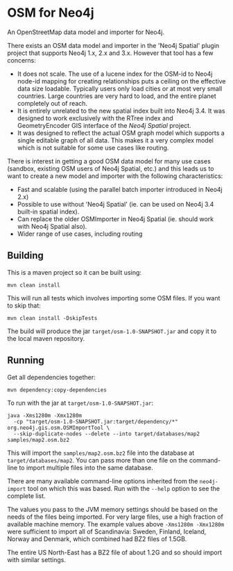 # OSM for Neo4j

An OpenStreetMap data model and importer for Neo4j.

There exists an OSM data model and importer in the 'Neo4j Spatial' plugin project that supports
Neo4j 1.x, 2.x and 3.x. However that tool has a few concerns:

* It does not scale. The use of a lucene index for the OSM-id to Neo4j node-id mapping for creating
  relationships puts a ceiling on the effective data size loadable. Typically users only load cities
  or at most very small countries. Large countries are very hard to load, and the entire planet completely
  out of reach.
* It is entirely unrelated to the new spatial index built into Neo4j 3.4. It was designed to work exclusively
  with the RTree index and GeometryEncoder GIS interface of the _Neo4j Spatial_ project.
* It was designed to reflect the actual OSM graph model which supports a single editable graph of all data.
  This makes it a very complex model which is not suitable for some use cases like routing.

There is interest in getting a good OSM data model for many use cases
(sandbox, existing OSM users of Neo4j Spatial, etc.) and this leads us to want to create a new model
and importer with the following characteristics:

* Fast and scalable (using the parallel batch importer introduced in Neo4j 2.x)
* Possible to use without 'Neo4j Spatial' (ie. can be used on Neo4j 3.4 built-in spatial index).
* Can replace the older OSMImporter in Neo4j Spatial (ie. should work with Neo4j Spatial also).
* Wider range of use cases, including routing

## Building

This is a maven project so it can be built using:

    mvn clean install

This will run all tests which involves importing some OSM files. If you want to skip that:

    mvn clean install -DskipTests

The build will produce the jar `target/osm-1.0-SNAPSHOT.jar` and copy it to the local maven repository.

## Running

Get all dependencies together:

    mvn dependency:copy-dependencies

To run with the jar at `target/osm-1.0-SNAPSHOT.jar`:

    java -Xms1280m -Xmx1280m
      -cp "target/osm-1.0-SNAPSHOT.jar:target/dependency/*" org.neo4j.gis.osm.OSMImportTool \
      --skip-duplicate-nodes --delete --into target/databases/map2 samples/map2.osm.bz2

This will import the `samples/map2.osm.bz2` file into the database at `target/databases/map2`.
You can pass more than one file on the command-line to import multiple files into the same database.

There are many available command-line options inherited from the `neo4j-import` tool on which this was based.
Run with the `--help` option to see the complete list.

The values you pass to the JVM memory settings should be based on the needs of the files being imported.
For very large files, use a high fraction of available machine memory. The example values above `-Xms1280m -Xmx1280m`
were sufficient to import all of Scandinavia: Sweden, Finland, Iceland, Norway and Denmark, which combined had BZ2 files of 1.5GB.

The entire US North-East has a BZ2 file of about 1.2G and so should import with similar settings.
